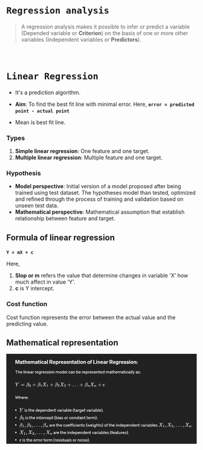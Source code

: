 # **```Regression analysis```**

> A regression analysis makes it possible to infer or predict a variable (Depended variable or **Criterion**) on the basis of one or more other variables (Independent variables or **Predictors**). 

&nbsp;

# **```Linear Regression```**

- It's a prediction algorithm.
- **Aim**: To find the best fit line with minimal error. Here, **```error = predicted point - actual point```**


- Mean is best fit line.


### Types
1. **Simple linear regression**: One feature and one target.
2. **Multiple linear regression**: Multiple feature and one target.


### Hypothesis

- **Model perspective**: Initial version of a model proposed after being trained using test dataset. The hypotheses model than tested, optimized and refined through the process of training and validation based on unseen test data.
- **Mathematical perspective**: Mathematical assumption that establish relationship between feature and target.

## Formula of linear regression
**```Y = mX + c```**  

Here,   
1. **Slop or m** refers the value that determine changes in variable 'X' how much affect in value 'Y'.
2. **c** is Y intercept.

### Cost function

Cost function represents the error between the actual value and the predicting value.

## Mathematical representation

![](20240423063510.png)